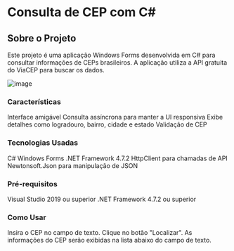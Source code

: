 # Consulta de CEP com C#
## Sobre o Projeto
Este projeto é uma aplicação Windows Forms desenvolvida em C# para consultar informações de CEPs brasileiros. A aplicação utiliza a API gratuita do ViaCEP para buscar os dados.

![image](https://github.com/GiulianoVianna/consultaCep_CSharp/assets/101942554/66df675d-a1a8-4367-b34c-3c8394f9dc31)

### Características
Interface amigável
Consulta assíncrona para manter a UI responsiva
Exibe detalhes como logradouro, bairro, cidade e estado
Validação de CEP

### Tecnologias Usadas
C#
Windows Forms
.NET Framework 4.7.2
HttpClient para chamadas de API
Newtonsoft.Json para manipulação de JSON

### Pré-requisitos
Visual Studio 2019 ou superior
.NET Framework 4.7.2 ou superior

### Como Usar
Insira o CEP no campo de texto.
Clique no botão "Localizar".
As informações do CEP serão exibidas na lista abaixo do campo de texto.

